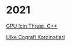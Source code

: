 # 2021

[GPU Icin Thrust, C++](01/thrust-nvcc-gpu.md)

[Ulke Cografi Kordinatlari](01/ulke-kordinatlari.md)



